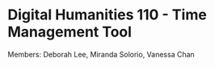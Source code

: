 # Digital Humanities 110 - Time Management Tool

Members: Deborah Lee, Miranda Solorio, Vanessa Chan
<insert intro>
